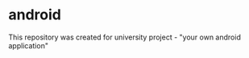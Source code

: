 android
=======

This repository was created for university project - "your own android application"

